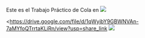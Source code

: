 Este es el Trabajo Práctico de Cola en ![](https://drive.google.com/file/d/1qWyjbY9GBWNVAn-7aMYfoQTrrtaKLiRn/view?usp=share_link)


<https://drive.google.com/file/d/1qWyjbY9GBWNVAn-7aMYfoQTrrtaKLiRn/view?usp=share_link
![](https://drive.google.com/file/d/1qWyjbY9GBWNVAn-7aMYfoQTrrtaKLiRn/view?usp=sharing)
